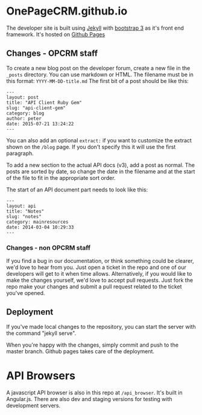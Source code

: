 OnePageCRM.github.io
====================

The developer site is built using [Jekyll][1] with [bootstrap 3][2] as it's front end framework. It's hosted on [Github Pages][3]

## Changes - OPCRM staff
To create a new blog post on the developer forum, create a new file in the `_posts` directory.
You can use markdown or HTML. The filename must be in this format: `YYYY-MM-DD-title.md`
The first bit of a post should be like this:

    ---
    layout: post
    title: "API Client Ruby Gem"
    slug: "api-client-gem"
    category: blog
    author: peter
    date: 2015-07-21 13:24:22
    ---

You can also add an optional `extract:` if you want to customize the extract shown on the `/blog` page. If you don't specify this it will use the first paragraph.

To add a new section to the actual API docs (v3), add a post as normal. The posts are sorted by date, so change the date in the filename and at the start of the file to fit in the appropriate sort order.

The start of an API document part needs to look like this:
   
    ---
    layout: api
    title: "Notes"
    slug: "notes"
    category: mainresources
    date: 2014-03-04 10:29:33
    ---

### Changes - non OPCRM staff

If you find a bug in our documentation, or think something could be clearer, we'd love to hear from you.
Just open a ticket in the repo and one of our developers will get to it when time allows.
Alternatively, if you would like to make the changes yourself, we'd love to accept pull requests. Just fork the repo make your changes and submit a pull request related to the ticket you've opened.

## Deployment

If you've made local changes to the repository, you can start the server with the command "jekyll serve".

When you're happy with the changes, simply commit and push to the master branch. Github pages takes care of the deployment.

# API Browsers

A javascript API browser is also in this repo at `/api_browser`.
It's built in Angular.js. There are also dev and staging versions for testing with development servers.

  [1]: http://jekyllrb.com/
  [2]: http://getbootstrap.com
  [3]: https://pages.github.com/